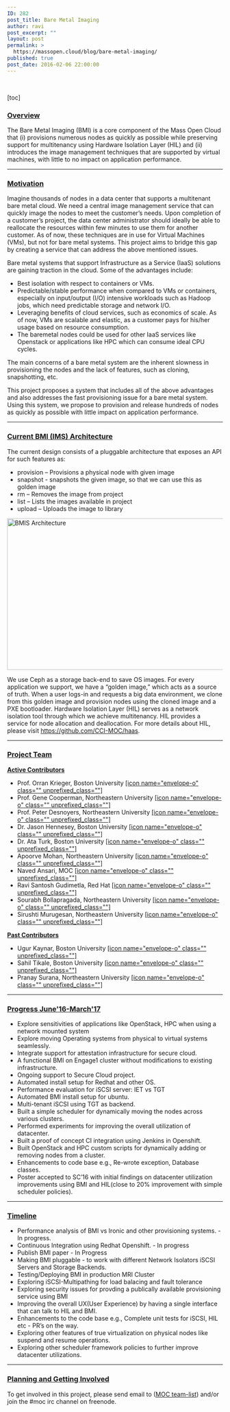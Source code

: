 ```yaml
---
ID: 282
post_title: Bare Metal Imaging
author: ravi
post_excerpt: ""
layout: post
permalink: >
  https://massopen.cloud/blog/bare-metal-imaging/
published: true
post_date: 2016-02-06 22:00:00
---
```

&nbsp;

[toc]
<h3><strong><span style="text-decoration: underline;">Overview</span></strong></h3>
The Bare Metal Imaging (BMI) is a core component of the Mass Open Cloud that (i) provisions numerous nodes as quickly as possible while preserving support for multitenancy using Hardware Isolation Layer (HIL) and (ii) introduces the image management techniques that are supported by virtual machines, with little to no impact on application performance.

<hr />

<h3><strong><span style="text-decoration: underline;">Motivation</span></strong></h3>
Imagine thousands of nodes in a data center that supports a multitenant bare metal cloud. We need a central image management service that can quickly image the nodes to meet the customer’s needs. Upon completion of a customer’s project, the data center administrator should ideally be able to reallocate the resources within few minutes to use them for another customer. As of now, these techniques are in use for Virtual Machines (VMs), but not for bare metal systems. This project aims to bridge this gap by creating a service that can address the above mentioned issues.

Bare metal systems that support Infrastructure as a Service (IaaS) solutions are gaining traction in the cloud. Some of the advantages include:
<ul>
 	<li style="text-align: left;">Best isolation with respect to containers or VMs.</li>
 	<li style="text-align: left;">Predictable/stable performance when compared to VMs or containers, especially on input/output (I/O) intensive workloads such as Hadoop jobs, which need predictable storage and network I/O.</li>
 	<li style="text-align: left;">Leveraging benefits of cloud services, such as economics of scale. As of now, VMs are scalable and elastic, as a customer pays for his/her usage based on resource consumption.</li>
 	<li style="text-align: left;">The baremetal nodes could be used for other IaaS services like Openstack or applications like HPC which can consume ideal CPU cycles.</li>
</ul>
The main concerns of a bare metal system are the inherent slowness in provisioning the nodes and the lack of features, such as cloning, snapshotting, etc.

This project proposes a system that includes all of the above advantages and also addresses the fast provisioning issue for a bare metal system. Using this system, we propose to provision and release hundreds of nodes as quickly as possible with little impact on application performance.

<hr />

<h3><span style="text-decoration: underline;"><strong>Current BMI (IMS) Architecture</strong></span></h3>
The current design consists of a pluggable architecture that exposes an API for such features as:
<ul>
 	<li>provision – Provisions a physical node with given image</li>
 	<li>snapshot - snapshots the given image, so that we can use this as golden image</li>
 	<li>rm – Removes the image from project</li>
 	<li>list – Lists the images available in project</li>
 	<li>upload – Uploads the image to library</li>
</ul>
<img class="alignnone wp-image-305" src="https://massopen.cloud/wp-content/uploads/2016/01/BMIFLOW-3.png" alt="BMIS Architecture" width="511" height="353" />

We use Ceph as a storage back-end to save OS images. For every application we support, we have a “golden image,” which acts as a source of truth. When a user logs-in and requests a big data environment, we clone from this golden image and provision nodes using the cloned image and a PXE bootloader. Hardware Isolation Layer (HIL) serves as a network isolation tool through which we achieve multitenancy. HIL provides a service for node allocation and deallocation. For more details about HIL, please visit <a href="https://xmail.bu.edu/owa/redir.aspx?SURL=1vkSii_YZnfcfbRJ0J4y42DKhLxXYA8ETo22D00NND64Xf0Pc0zTCGgAdAB0AHAAOgAvAC8AaQBuAGYAbwAuAG0AYQBzAHMAbwBwAGUAbgBjAGwAbwB1AGQALgBvAHIAZwAvAGIAbABvAGcALwAyADAAMQA2AC8AMAAyAC8AMAA2AC8AYgBhAHIAZQAtAG0AZQB0AGEAbAAtAGkAbQBhAGcAaQBuAGcALwBIAGEAYQBzAA..&amp;URL=http%3a%2f%2fmassopen.cloud%2fblog%2f2016%2f02%2f06%2fbare-metal-imaging%2fHaas">https://github.com/CCI-MOC/haas</a>.

<hr />

<h3><span style="text-decoration: underline;"><strong>Project Team</strong></span></h3>
<strong><u>Active Contributors</u></strong>
<ul>
 	<li>Prof. Orran Krieger, Boston University <a href="mailto:okrieg@bu.edu">[icon name="envelope-o" class="" unprefixed_class=""]</a></li>
 	<li>Prof. Gene Cooperman, Northeastern University <a href="mailto:gene@ccs.neu.edu">[icon name="envelope-o" class="" unprefixed_class=""]</a></li>
 	<li>Prof. Peter Desnoyers, Northeastern University <a href="mailto:pjd@ccs.neu.edu">[icon name="envelope-o" class="" unprefixed_class=""]</a></li>
 	<li>Dr. Jason Hennesey, Boston University <a href="mailto:henn@bu.edu">[icon name="envelope-o" class="" unprefixed_class=""]</a></li>
 	<li>Dr. Ata Turk, Boston University <a href="mailto:ataturk@bu.edu">[icon name="envelope-o" class="" unprefixed_class=""]</a></li>
 	<li>Apoorve Mohan, Northeastern University <a href="mailto:apoorve@ccs.neu.edu">[icon name="envelope-o" class="" unprefixed_class=""]</a></li>
 	<li>Naved Ansari, MOC <a href="mailto:naved001@gmail.com">[icon name="envelope-o" class="" unprefixed_class=""]</a></li>
 	<li>Ravi Santosh Gudimetla, Red Hat <a href="mailto:ravig@ccs.neu.edu">[icon name="envelope-o" class="" unprefixed_class=""]</a></li>
 	<li>Sourabh Bollapragada, Northeastern University <a href="mailto:sourabh.bollapragada@gmail.com">[icon name="envelope-o" class="" unprefixed_class=""]</a></li>
 	<li>Sirushti Murugesan, Northeastern University <a href="mailto:murugesan.si@husky.neu.edu">[icon name="envelope-o" class="" unprefixed_class=""]</a></li>
</ul>
<strong><u>Past Contributors</u></strong>
<ul>
 	<li>Ugur Kaynar, Boston University <a href="mailto:ukaynar@bu.edu">[icon name="envelope-o" class="" unprefixed_class=""]</a></li>
 	<li>Sahil Tikale, Boston University <a href="mailto:tikale@bu.edu">[icon name="envelope-o" class="" unprefixed_class=""]</a></li>
 	<li>Pranay Surana, Northeastern University <a href="mailto:surana.p@husky.neu.edu">[icon name="envelope-o" class="" unprefixed_class=""]</a></li>
</ul>

<hr />

<h3><strong><span style="text-decoration: underline;">Progress June'16-March'17</span></strong></h3>
<ul>
 	<li>Explore sensitivities of applications like OpenStack, HPC when using a network mounted system</li>
 	<li>Explore moving Operating systems from physical to virtual systems seamlessly.</li>
 	<li>Integrate support for attestation infrastructure for secure cloud.</li>
 	<li>A functional BMI on Engage1 cluster without modifications to existing infrastructure.</li>
 	<li>Ongoing support to Secure Cloud project.</li>
 	<li>Automated install setup for Redhat and other OS.</li>
 	<li>Performance evaluation for iSCSI server: IET vs TGT</li>
 	<li>Automated BMI install setup for ubuntu.</li>
 	<li>Multi-tenant iSCSI using TGT as backend.</li>
 	<li>Built a simple scheduler for dynamically moving the nodes across various clusters.</li>
 	<li>Performed experiments for improving the overall utilization of datacenter.</li>
 	<li>Built a proof of concept CI integration using Jenkins in Openshift.</li>
 	<li>Built OpenStack and HPC custom scripts for dynamically adding or removing nodes from a cluster.</li>
 	<li>Enhancements to code base e.g., Re-wrote exception, Database classes.</li>
 	<li>Poster accepted to SC’16 with initial findings on datacenter utilization improvements using BMI and HIL(close to 20% improvement with simple scheduler policies).</li>
</ul>

<hr />

<h3><strong><span style="text-decoration: underline;">Timeline</span></strong></h3>
<ul>
 	<li>Performance analysis of BMI vs Ironic and other provisioning systems. - In progress.</li>
 	<li>Continuous Integration using Redhat Openshift. - In progress</li>
 	<li>Publish BMI paper - In Progress</li>
 	<li>Making BMI pluggable - to work with different Network Isolators iSCSI Servers and Storage Backends.</li>
 	<li>Testing/Deploying BMI in production MRI Cluster</li>
 	<li>Exploring iSCSI-Multipathing for load balacing and fault tolerance</li>
 	<li>Exploring security issues for provding a publically available provisioning service using BMI</li>
 	<li>Improving the overall UX(User Experience) by having a single interface that can talk to HIL and BMI.</li>
 	<li>Enhancements to the code base e.g., Complete unit tests for iSCSI, HIL etc - PR’s on the way.</li>
 	<li>Exploring other features of true virtualization on physical nodes like suspend and resume operations.</li>
 	<li>Exploring other scheduler framework policies to further improve datacenter utilizations.</li>
</ul>

<hr />

<h3><strong><span style="text-decoration: underline;">Planning and Getting Involved</span></strong></h3>
To get involved in this project, please send email to (<a href="mailto:team@lists.massopen.cloud">MOC team-list</a>) and/or join the #moc irc channel on freenode.
<h3></h3>
&nbsp;